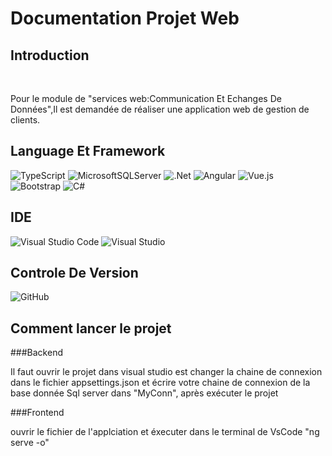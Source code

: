 #  Documentation Projet Web
## Introduction
<br>
<p> Pour le module de "services web:Communication Et Echanges De Données",Il est demandée de réaliser  une application web  de  gestion de clients.
  
## Language Et Framework 
  ![TypeScript](https://img.shields.io/badge/-typescript-black?style=flat-square&logo=typescript)
  ![MicrosoftSQLServer](https://img.shields.io/badge/Microsoft%20SQL%20Sever-CC2927?style=for-the-badge&logo=microsoft%20sql%20server&logoColor=white)
  ![.Net](https://img.shields.io/badge/.NET-5C2D91?style=for-the-badge&logo=.net&logoColor=white)
  ![Angular](https://img.shields.io/badge/angular-%23DD0031.svg?style=for-the-badge&logo=angular&logoColor=white)
  ![Vue.js](https://img.shields.io/badge/vuejs-%2335495e.svg?style=for-the-badge&logo=vuedotjs&logoColor=%234FC08D)
  ![Bootstrap](https://img.shields.io/badge/bootstrap-%23563D7C.svg?style=for-the-badge&logo=bootstrap&logoColor=white)
 ![C#](https://img.shields.io/badge/C%23-239120?style=for-the-badge&logo=c-sharp&logoColor=white)
  ## IDE
  ![Visual Studio Code](https://img.shields.io/badge/Visual%20Studio%20Code-0078d7.svg?style=for-the-badge&logo=visual-studio-code&logoColor=white)
  ![Visual Studio](https://img.shields.io/badge/Visual%20Studio-5C2D91.svg?style=for-the-badge&logo=visual-studio&logoColor=white)
 ## Controle De Version 
  ![GitHub](https://img.shields.io/badge/github-%23121011.svg?style=for-the-badge&logo=github&logoColor=white)
   ## Comment lancer le projet 
  ###Backend
  <p>Il faut ouvrir le projet dans visual studio est changer la chaine de connexion dans le fichier appsettings.json et écrire votre chaine de connexion de la base donnée Sql server dans "MyConn", après exécuter le projet </p>
 ###Frontend 
 <p>ouvrir le fichier de l'applciation et éxecuter dans le terminal de VsCode "ng serve -o"</p>
